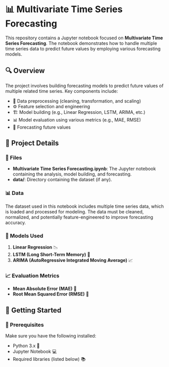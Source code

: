 # 📊 Multivariate Time Series Forecasting

This repository contains a Jupyter notebook focused on **Multivariate Time Series Forecasting**. The notebook demonstrates how to handle multiple time series data to predict future values by employing various forecasting models.

## 🔍 Overview

The project involves building forecasting models to predict future values of multiple related time series. Key components include:

- 🧹 Data preprocessing (cleaning, transformation, and scaling)
- ⚙️ Feature selection and engineering
- 🏗️ Model building (e.g., Linear Regression, LSTM, ARIMA, etc.)
- 📊 Model evaluation using various metrics (e.g., MAE, RMSE)
- 🔮 Forecasting future values

## 📁 Project Details

### 📑 Files

- **Multivariate Time Series Forecasting.ipynb**: The Jupyter notebook containing the analysis, model building, and forecasting.
- **data/**: Directory containing the dataset (if any).

### 📊 Data

The dataset used in this notebook includes multiple time series data, which is loaded and processed for modeling. The data must be cleaned, normalized, and potentially feature-engineered to improve forecasting accuracy.

### 🤖 Models Used

1. **Linear Regression** 📉
2. **LSTM (Long Short-Term Memory)** 🧠
3. **ARIMA (AutoRegressive Integrated Moving Average)** 📈

### 📈 Evaluation Metrics

- **Mean Absolute Error (MAE)** 📏
- **Root Mean Squared Error (RMSE)** 📐

## 🚀 Getting Started

### 📜 Prerequisites

Make sure you have the following installed:

- Python 3.x 🐍
- Jupyter Notebook 💻
- Required libraries (listed below) 📚
